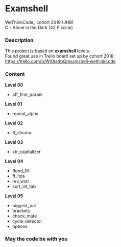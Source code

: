 # **Examshell**

WeThinkCode_ cohort 2019 (JHB)  
C - Alone in the Dark (42 Piscine)

### **Description**

This project is based on **examshell** levels.  
Found great use in Trello board set up by cohort 2018:
https://trello.com/b/WIOis4bQ/examshell-wethinkcode

### **Content**

**Level 00**
- aff_first_param

**Level 01**
- repeat_alpha

**Level 02**
- ft_strcmp

**Level 03**
- str_capitalizer

**Level 04**
- flood_fill
- ft_itoa
- rev_wstr
- sort_int_tab

**Level 05**
- biggest_pal
- brackets
- check_mate
- cycle_detector
- options

### **May the code be with you**